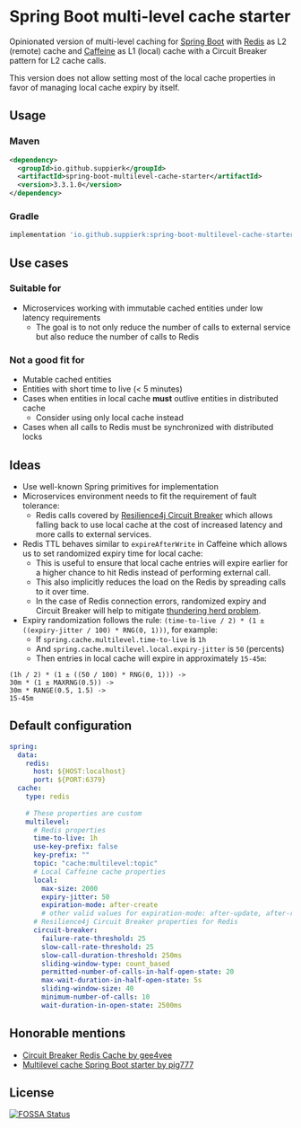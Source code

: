 # Spring Boot multi-level cache starter

Opinionated version of multi-level caching for [Spring Boot](https://spring.io/projects/spring-boot) with [Redis](https://redis.io/) as L2 (remote) cache and [Caffeine](https://github.com/ben-manes/caffeine) as L1 (local) cache with a Circuit Breaker pattern for L2 cache calls.

This version does not allow setting most of the local cache properties in favor of managing local cache expiry by itself.

## Usage
### Maven
```xml
<dependency>
  <groupId>io.github.suppierk</groupId>
  <artifactId>spring-boot-multilevel-cache-starter</artifactId>
  <version>3.3.1.0</version>
</dependency>
```

### Gradle
```groovy
implementation 'io.github.suppierk:spring-boot-multilevel-cache-starter:3.3.1.0'
```

## Use cases

### Suitable for
- Microservices working with immutable cached entities under low latency requirements
  - The goal is to not only reduce the number of calls to external service but also reduce the number of calls to Redis

### Not a good fit for
- Mutable cached entities
- Entities with short time to live (< 5 minutes)
- Cases when entities in local cache **must** outlive entities in distributed cache
  - Consider using only local cache instead
- Cases when all calls to Redis must be synchronized with distributed locks

## Ideas

- Use well-known Spring primitives for implementation
- Microservices environment needs to fit the requirement of fault tolerance:
  - Redis calls covered by [Resilience4j Circuit Breaker](https://resilience4j.readme.io/docs/circuitbreaker) which allows falling back to use local cache at the cost of increased latency and more calls to external services.
- Redis TTL behaves similar to `expireAfterWrite` in Caffeine which allows us to set randomized expiry time for local cache:
  - This is useful to ensure that local cache entries will expire earlier for a higher chance to hit Redis instead of performing external call.
  - This also implicitly reduces the load on the Redis by spreading calls to it over time.
  - In the case of Redis connection errors, randomized expiry and Circuit Breaker will help to mitigate [thundering herd problem](https://en.wikipedia.org/wiki/Thundering_herd_problem).
- Expiry randomization follows the rule: `(time-to-live / 2) * (1 ± ((expiry-jitter / 100) * RNG(0, 1)))`, for example:
  - If `spring.cache.multilevel.time-to-live` is `1h`
  - And `spring.cache.multilevel.local.expiry-jitter` is `50` (percents)
  - Then entries in local cache will expire in approximately `15-45m`:
```
(1h / 2) * (1 ± ((50 / 100) * RNG(0, 1))) ->
30m * (1 ± MAXRNG(0.5)) ->
30m * RANGE(0.5, 1.5) ->
15-45m
```

## Default configuration

```yaml
spring:
  data:
    redis:
      host: ${HOST:localhost}
      port: ${PORT:6379}
  cache:
    type: redis
    
    # These properties are custom
    multilevel:
      # Redis properties
      time-to-live: 1h
      use-key-prefix: false
      key-prefix: ""
      topic: "cache:multilevel:topic"
      # Local Caffeine cache properties
      local:
        max-size: 2000
        expiry-jitter: 50
        expiration-mode: after-create
        # other valid values for expiration-mode: after-update, after-read
      # Resilience4j Circuit Breaker properties for Redis
      circuit-breaker:
        failure-rate-threshold: 25
        slow-call-rate-threshold: 25
        slow-call-duration-threshold: 250ms
        sliding-window-type: count_based
        permitted-number-of-calls-in-half-open-state: 20
        max-wait-duration-in-half-open-state: 5s
        sliding-window-size: 40
        minimum-number-of-calls: 10
        wait-duration-in-open-state: 2500ms
```

## Honorable mentions

- [Circuit Breaker Redis Cache by gee4vee](https://github.com/gee4vee/circuit-breaker-redis-cache)
- [Multilevel cache Spring Boot starter by pig777](https://github.com/pig-mesh/multilevel-cache-spring-boot-starter)


## License
[![FOSSA Status](https://app.fossa.com/api/projects/custom%2B20864%2Fgithub.com%2FSuppieRK%2Fspring-boot-multilevel-cache-starter.svg?type=large&issueType=license)](https://app.fossa.com/projects/custom%2B20864%2Fgithub.com%2FSuppieRK%2Fspring-boot-multilevel-cache-starter?ref=badge_large&issueType=license)
